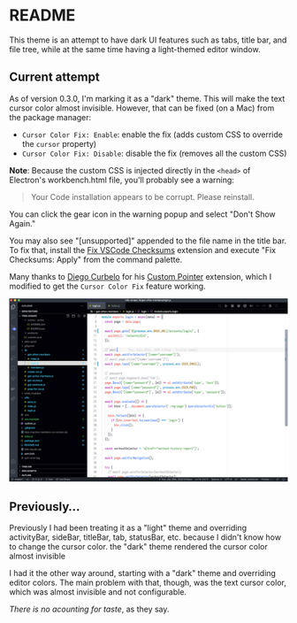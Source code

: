 # README

This theme is an attempt to have dark UI features such as tabs, title bar, and file tree, while at the same time having a light-themed editor window.

## Current attempt

As of version 0.3.0, I'm marking it as a "dark" theme. This will make the text cursor color almost invisible. However, that can be fixed (on a Mac) from the package manager:

* `Cursor Color Fix: Enable`: enable the fix (adds custom CSS to override the `cursor` property)
* `Cursor Color Fix: Disable`: disable the fix (removes all the custom CSS)

**Note**: Because the custom CSS is injected directly in the `<head>` of Electron's workbench.html file, you'll probably see a warning:

> Your Code installation appears to be corrupt. Please reinstall.

You can click the gear icon in the warning popup and select "Don't Show Again."

You may also see "[unsupported]" appended to the file name in the title bar. To fix that, install the [Fix VSCode Checksums](https://marketplace.visualstudio.com/items?itemName=lehni.vscode-fix-checksums) extension and execute "Fix Checksums: Apply" from the command palette.

Many thanks to [Diego Curbelo](https://github.com/diegocurbelo) for his [Custom Pointer](https://github.com/diegocurbelo/vscode-custom-pointer) extension, which I modified to get the `Cursor Color Fix` feature working.

![Theme Screenshot](./screenshot.png)

## Previously…

Previously I had been treating it as a "light" theme and overriding activityBar, sideBar, titleBar, tab, statusBar, etc. because I didn't know how to change the cursor color. the "dark" theme rendered the cursor color almost invisible

I had it the other way around, starting with a "dark" theme and overriding editor colors. The main problem with that, though, was the text cursor color, which was almost invisible and not configurable.

_There is no acounting for taste_, as they say.
